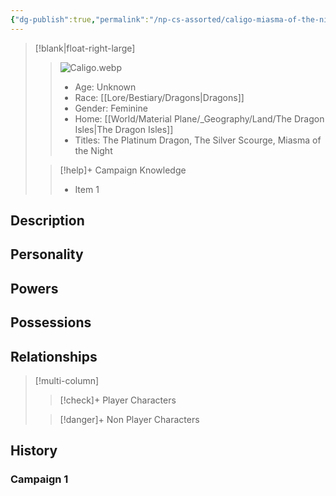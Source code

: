 ```yaml
---
{"dg-publish":true,"permalink":"/np-cs-assorted/caligo-miasma-of-the-night/","tags":["npc"]}
---
```


>[!blank|float-right-large]
>>![Caligo.webp](/img/user/z_Assets/Caligo.webp)
>>- Age: Unknown
>>- Race: [[Lore/Bestiary/Dragons\|Dragons]]
>>- Gender: Feminine
>>- Home: [[World/Material Plane/_Geography/Land/The Dragon Isles\|The Dragon Isles]]
>>- Titles: The Platinum Dragon, The Silver Scourge, Miasma of the Night
>
>>[!help]+ Campaign Knowledge
>>- Item 1


## Description

## Personality

## Powers

## Possessions

## Relationships
>[!multi-column]
>
>>[!check]+ Player Characters
>>
>
>>[!danger]+ Non Player Characters

## History
### Campaign 1
